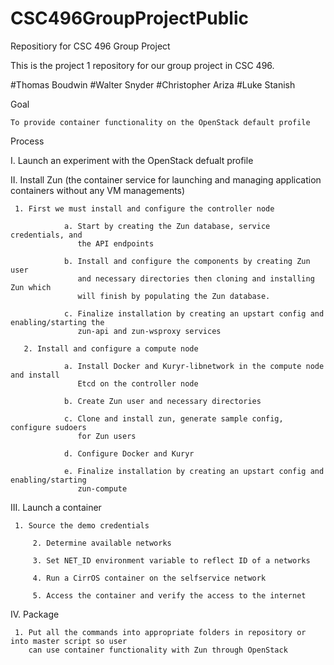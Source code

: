 # CSC496GroupProjectPublic
Repositiory for CSC 496 Group Project

This is the project 1 repository for our group project in CSC 496.

#Thomas Boudwin
#Walter Snyder
#Christopher Ariza
#Luke Stanish


Goal

	To provide container functionality on the OpenStack default profile


Process

  I.	Launch an experiment with the OpenStack defualt profile
	
  II.	Install Zun (the container service for launching and managing application 
	    containers without any VM managements)
	   
     1. First we must install and configure the controller node 
		   
			    a. Start by creating the Zun database, service credentials, and
			       the API endpoints
			
			    b. Install and configure the components by creating Zun user 
			       and necessary directories then cloning and installing Zun which
			       will finish by populating the Zun database.
		   
			    c. Finalize installation by creating an upstart config and enabling/starting the
			       zun-api and zun-wsproxy services
		
	   2. Install and configure a compute node
		
			    a. Install Docker and Kuryr-libnetwork in the compute node and install
			       Etcd on the controller node
			
			    b. Create Zun user and necessary directories 
			
			    c. Clone and install zun, generate sample config, configure sudoers 
			       for Zun users
			   
			    d. Configure Docker and Kuryr 
			
			    e. Finalize installation by creating an upstart config and enabling/starting
			       zun-compute
			   
  III. Launch a container
	
     1. Source the demo credentials
		
		 2. Determine available networks
		
		 3. Set NET_ID environment variable to reflect ID of a networks
		
		 4. Run a CirrOS container on the selfservice network
		
		 5. Access the container and verify the access to the internet
     
  IV. Package
  
     1. Put all the commands into appropriate folders in repository or into master script so user
        can use container functionality with Zun through OpenStack 
